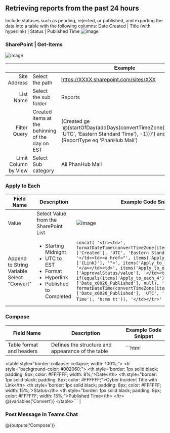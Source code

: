 ## Retrieving reports from the past 24 hours
Include statuses such as pending, rejected, or published, and exporting the data into a table with the following columns: Date Created | Title (with hyperlink) | Status | Published Time
![image](https://github.com/user-attachments/assets/2edc8328-4023-43f4-bc64-2953629debb6)

### SharePoint | Get-Items
![image](https://github.com/user-attachments/assets/724f6029-ae5c-4894-85b2-c2a83288e677)

|  |  | Example |
|-------:|-------------------|---------------|
|Site Address | Select the path | https://XXXX.sharepoint.com/sites/XXX |
|List Name| Select the sub folder | Reports              |
|Filter Query| Created items at the behinning of the day on EST | (Created ge '@{startOfDay(addDays(convertTimeZone(utcNow(), 'UTC', 'Eastern Standard Time'), -1))}') and (ReportType eq 'PhanHub Mail') | 
|Limit Column by View | Select Sub category | All PhanHub Mail | 

### Apply to Each

| Field Name                         | Description                                 | Example Code Snippet                                                                                           |
|------------------------------------|---------------------------------------------|-----------------------------------------------------------------------------------------------------------------------------------------------------------------------------------------------------------------------------------------------------------------------------------------------------------------------------------------------------------------------|
| Value                              | Select Value from the SharePoint List       | ![image](https://github.com/user-attachments/assets/da34d095-5b88-4d15-aefd-3175bb7b37c8)                                                                                                                                                                                                                                     |
| Append to String Variable <br> Select "Convert" | <ul><li>Starting Midnight</li><li>UTC to EST</li><li>Format</li><li>Hyperlink</li><li>Published to Completed</li></ul> | ```concat( '<tr><td>', formatDateTime(convertTimeZone(items('Apply_to_each_4')?['Created'], 'UTC', 'Eastern Standard Time'), 'M/d'), '</td><td><a href="', items('Apply_to_each_4')?['{Link}'], '">', items('Apply_to_each_4')?['Title'], '</a></td><td>', items('Apply_to_each_4')?['ApprovalStatus/value'], '</td><td>', if(equals(items('Apply_to_each_4')?['Date_x0020_Published'], null), '', formatDateTime(convertTimeZone(items('Apply_to_each_4')?['Date_x0020_Published'], 'UTC', 'Eastern Standard Time'), 'h:mm tt')), '</td></tr>' ) ``` ![image](https://github.com/user-attachments/assets/b0ba9365-bdc6-49bb-8b19-e0f0e53af56d) |

### Compose

| Field Name         | Description             | Example Code Snippet                                                                                                                                                          |
|---------------------|-------------------------|-------------------------------------------------------------------------------------------------------------------------------------------------------------------------------------------------------------------------------------------------------------------------------------------------------------------------------------------------------------------------------------------|
| Table format and headers | Defines the structure and appearance of the table | ```html
&lt;table style="border-collapse: collapse; width: 100%;"&gt;
  &lt;tr style="background-color: #002060;"&gt;
    &lt;th style='border: 1px solid black; padding: 8px; color: #FFFFFF; width: 8%;'&gt;Date&lt;/th&gt;
    &lt;th style="border: 1px solid black; padding: 8px; color: #FFFFFF;"&gt;Cyber Incident Title with Link&lt;/th&gt;
    &lt;th style='border: 1px solid black; padding: 8px; color: #FFFFFF; width: 15%;'&gt;Status&lt;/th&gt;
    &lt;th style="border: 1px solid black; padding: 8px; color: #FFFFFF; width: 15%;"&gt;Published Time&lt;/th&gt;
  &lt;/tr&gt;
  @{variables('Convert')}
&lt;/table&gt;```                                                                                                                                                                                                                                                                                                                                                                                             |


### Post Message in Teams Chat
@{outputs('Compose')}
